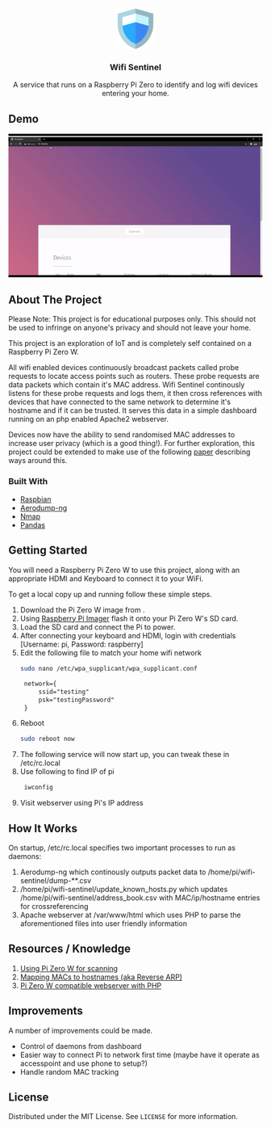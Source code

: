 <!-- PROJECT SHIELDS -->
<!--
*** I'm using markdown "reference style" links for readability.
*** Reference links are enclosed in brackets [ ] instead of parentheses ( ).
*** See the bottom of this document for the declaration of the reference variables
*** for contributors-url, forks-url, etc. This is an optional, concise syntax you may use.
*** https://www.markdownguide.org/basic-syntax/#reference-style-links
-->

<!-- PROJECT LOGO -->
<br />
<p align="center">
  <a href="https://github.com/caelan-a/wifi-sentinel">
    <img src="html/images/security.svg" alt="Logo" width="80" height="80">
  </a>

  <h3 align="center">Wifi Sentinel</h3>

  <p align="center">
    A service that runs on a Raspberry Pi Zero to identify and log wifi devices entering your home.
    <br />
  </p>
</p>

<!-- ABOUT THE PROJECT -->
## Demo

![](demo.gif)
## About The Project
Please Note: This project is for educational purposes only. This should not be used to infringe on anyone's privacy and should not leave your home. 

This project is an exploration of IoT and is completely self contained on a Raspberry Pi Zero W.

All wifi enabled devices continuously broadcast packets called probe requests to locate access points such as routers.
These probe requests are data packets which contain it's MAC address. Wifi Sentinel continously listens for these probe requests and logs them, it then cross references with devices that have connected to the same network to determine it's hostname and if it can be trusted. It serves this data in a simple dashboard running on an php enabled Apache2 webserver. 

Devices now have the ability to send randomised MAC addresses to increase user privacy (which is a good thing!). For further exploration, this project could be extended to make use of the following [paper](https://arxiv.org/abs/1703.02874v1) describing ways around this.
### Built With

* [Raspbian](https://www.aircrack-ng.org/doku.php?id=airodump-ng)
* [Aerodump-ng](https://www.aircrack-ng.org/doku.php?id=airodump-ng)
* [Nmap](https://nmap.org/)
* [Pandas](https://pandas.pydata.org/)

<!-- GETTING STARTED -->
## Getting Started

You will need a Raspberry Pi Zero W to use this project, along with an appropriate HDMI and Keyboard to connect it to your WiFi.

To get a local copy up and running follow these simple steps.

1. Download the Pi Zero W image from [](here).
2. Using [Raspberry Pi Imager](https://www.raspberrypi.org/software/) flash it onto your Pi Zero W's SD card.
3. Load the SD card and connect the Pi to power.
4. After connecting your keyboard and HDMI, login with credentials [Username: pi, Password: raspberry]
5. Edit the following file to match your home wifi network
   ```sh
   sudo nano /etc/wpa_supplicant/wpa_supplicant.conf
   ```
   ```
    network={
        ssid="testing"
        psk="testingPassword"
    }
   ```
6. Reboot
   ```sh
   sudo reboot now
   ```
7. The following service will now start up, you can tweak these in /etc/rc.local
8. Use following to find IP of pi
   ```sh
    iwconfig
   ```
9. Visit webserver using Pi's IP address

## How It Works
On startup, /etc/rc.local specifies two important processes to run as daemons:
1. Aerodump-ng which continously outputs packet data to /home/pi/wifi-sentinel/dump-**.csv
2. /home/pi/wifi-sentinel/update_known_hosts.py which updates /home/pi/wifi-sentinel/address_book.csv with MAC/ip/hostname entries for crossreferencing
3. Apache webserver at /var/www/html which uses PHP to parse the aforementioned files into user friendly information
## Resources / Knowledge
1. [Using Pi Zero W for scanning](https://medium.com/swlh/scanning-for-mobile-devices-through-wi-fi-using-pi-zero-w-8099be08cc1e)
2. [Mapping MACs to hostnames (aka Reverse ARP)](https://itsfoss.com/how-to-find-what-devices-are-connected-to-network-in-ubuntu/)
3. [Pi Zero W compatible webserver with PHP](http://www.heidislab.com/tutorials/installing-php-7-1-on-raspbian-stretch-raspberry-pi-zero-w)
## Improvements
A number of improvements could be made.
* Control of daemons from dashboard
* Easier way to connect Pi to network first time (maybe have it operate as accesspoint and use phone to setup?)
* Handle random MAC tracking

<!-- LICENSE -->
## License

Distributed under the MIT License. See `LICENSE` for more information.
